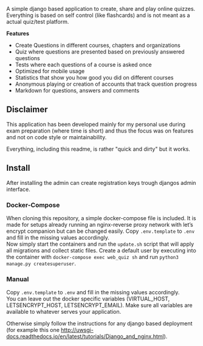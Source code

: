 A simple django based application to create, share and play online quizzes.
Everything is based on self control (like flashcards) and is not meant as a actual quiz/test platform.

**Features**
- Create Questions in different courses, chapters and organizations
- Quiz where questions are presented based on previously answered questions
- Tests where each questions of a course is asked once
- Optimized for mobile usage
- Statistics that show you how good you did on different courses
- Anonymous playing or creation of accounts that track question progress
- Markdown for questions, answers and comments

## Disclaimer
This application has been developed mainly for my personal use during exam preparation (where time is short) and 
thus the focus was on features and not on code style or maintainability. 

Everything, including this readme, is rather "quick and dirty" but it works.

## Install
After installing the admin can create registration keys trough djangos admin interface.

### Docker-Compose
When cloning this repository, a simple docker-compose file is included. It is made for setups already running an nginx-reverse proxy network with let’s encrypt companion but can be changed easily. Copy `.env.template` to `.env` and fill in the missing values accordingly.  
Now simply start the containers and run the `update.sh` script that will apply all migrations and collect static files.
Create a default user by executing into the container with `docker-compose exec web_quiz sh` and run `python3 manage.py createsuperuser`.

### Manual
Copy `.env.template` to `.env` and fill in the missing values accordingly.  
You can leave out the docker specific variables (VIRTUAL_HOST, LETSENCRYPT_HOST, LETSENCRYPT_EMAIL). 
Make sure all variables are available to whatever serves your application.

Otherwise simply follow the instructions for any django based deployment
(for example this one http://uwsgi-docs.readthedocs.io/en/latest/tutorials/Django_and_nginx.html).